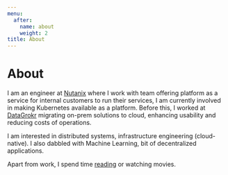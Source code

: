 ```yaml
---
menu:
  after:
    name: about
    weight: 2
title: About
---
```

# About
I am an engineer at [Nutanix](https://www.nutanix.com/) where I work with team offering platform as a service for internal customers to run their services, I am currently involved in making Kubernetes available as a platform. Before this, I worked at [DataGrokr](https://www.datagrokr.com/) migrating on-prem solutions to cloud, enhancing usability and reducing costs of operations.

I am interested in distributed systems, infrastructure engineering (cloud-native). I also dabbled with Machine Learning, bit of decentralized applications.

Apart from work, I spend time [reading](https://www.goodreads.com/user/show/37190680-karan) or watching movies.
